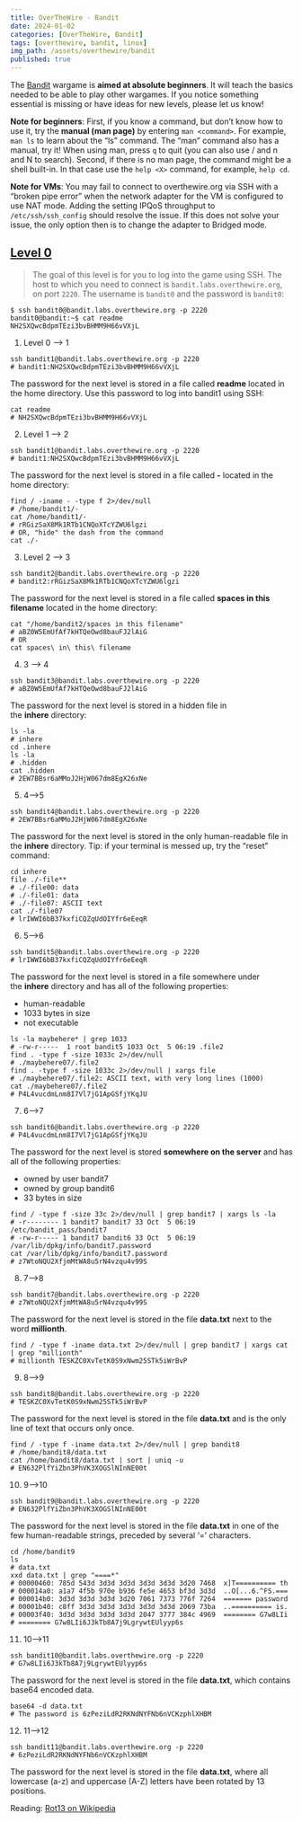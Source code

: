 ```yaml
---
title: OverTheWire - Bandit
date: 2024-01-02
categories: [OverTheWire, Bandit]
tags: [overthewire, bandit, linux]
img_path: /assets/overthewire/bandit
published: true
---
```


The [Bandit](https://overthewire.org/wargames/bandit/) wargame is **aimed at absolute beginners**. It will teach the basics needed to be able to play other wargames. If you notice something essential is missing or have ideas for new levels, please let us know!

**Note for beginners**: First, if you know a command, but don’t know how to use it, try the **manual (man page)** by entering `man <command>`. For example, `man ls` to learn about the “ls” command. The “man” command also has a manual, try it! When using man, press `q` to quit (you can also use / and n and N to search). Second, if there is no man page, the command might be a shell built-in. In that case use the `help <X>` command, for example, `help cd`.

**Note for VMs**: You may fail to connect to overthewire.org via SSH with a “broken pipe error” when the network adapter for the VM is configured to use NAT mode. Adding the setting IPQoS throughput to `/etc/ssh/ssh_config` should resolve the issue. If this does not solve your issue, the only option then is to change the adapter to Bridged mode.

## [Level 0](https://overthewire.org/wargames/bandit/bandit0.html)

> The goal of this level is for you to log into the game using SSH. The host to which you need to connect is `bandit.labs.overthewire.org`, on port `2220`. The username is `bandit0` and the password is `bandit0`:

```shell
$ ssh bandit0@bandit.labs.overthewire.org -p 2220
bandit0@bandit:~$ cat readme
NH2SXQwcBdpmTEzi3bvBHMM9H66vVXjL
```

1. Level 0 --> 1
```shell
ssh bandit1@bandit.labs.overthewire.org -p 2220
# bandit1:NH2SXQwcBdpmTEzi3bvBHMM9H66vVXjL
```
The password for the next level is stored in a file called **readme** located in the home directory. Use this password to log into bandit1 using SSH:
```shell
cat readme
# NH2SXQwcBdpmTEzi3bvBHMM9H66vVXjL
```
2. Level 1 --> 2
```shell
ssh bandit1@bandit.labs.overthewire.org -p 2220
# bandit1:NH2SXQwcBdpmTEzi3bvBHMM9H66vVXjL
```
The password for the next level is stored in a file called **-** located in the home directory:
```shell
find / -iname - -type f 2>/dev/null
# /home/bandit1/-
cat /home/bandit1/-
# rRGizSaX8Mk1RTb1CNQoXTcYZWU6lgzi
# OR, "hide" the dash from the command
cat ./-
```

3. Level 2 --> 3
```shell
ssh bandit2@bandit.labs.overthewire.org -p 2220
# bandit2:rRGizSaX8Mk1RTb1CNQoXTcYZWU6lgzi
```
The password for the next level is stored in a file called **spaces in this filename** located in the home directory:
```shell
cat "/home/bandit2/spaces in this filename"
# aBZ0W5EmUfAf7kHTQeOwd8bauFJ2lAiG
# OR
cat spaces\ in\ this\ filename
```

4. 3 --> 4
```shell
ssh bandit3@bandit.labs.overthewire.org -p 2220
# aBZ0W5EmUfAf7kHTQeOwd8bauFJ2lAiG
```
The password for the next level is stored in a hidden file in the **inhere** directory:
```shell
ls -la
# inhere
cd .inhere
ls -la
# .hidden
cat .hidden
# 2EW7BBsr6aMMoJ2HjW067dm8EgX26xNe
```

5. 4-->5
```shell
ssh bandit4@bandit.labs.overthewire.org -p 2220
# 2EW7BBsr6aMMoJ2HjW067dm8EgX26xNe
```
The password for the next level is stored in the only human-readable file in the **inhere** directory. Tip: if your terminal is messed up, try the “reset” command:
```shell
cd inhere
file ./-file**
# ./-file00: data
# ./-file01: data
# ./-file07: ASCII text
cat ./-file07
# lrIWWI6bB37kxfiCQZqUdOIYfr6eEeqR
```

6. 5-->6
```shell
ssh bandit5@bandit.labs.overthewire.org -p 2220
# lrIWWI6bB37kxfiCQZqUdOIYfr6eEeqR
```
The password for the next level is stored in a file somewhere under the **inhere** directory and has all of the following properties:
- human-readable
- 1033 bytes in size
- not executable
```shell
ls -la maybehere* | grep 1033
# -rw-r-----  1 root bandit5 1033 Oct  5 06:19 .file2
find . -type f -size 1033c 2>/dev/null
# ./maybehere07/.file2
find . -type f -size 1033c 2>/dev/null | xargs file
# ./maybehere07/.file2: ASCII text, with very long lines (1000)
cat ./maybehere07/.file2
# P4L4vucdmLnm8I7Vl7jG1ApGSfjYKqJU
```

7. 6-->7
```shell
ssh bandit6@bandit.labs.overthewire.org -p 2220
# P4L4vucdmLnm8I7Vl7jG1ApGSfjYKqJU
```
The password for the next level is stored **somewhere on the server** and has all of the following properties:
- owned by user bandit7
- owned by group bandit6
- 33 bytes in size
```shell
find / -type f -size 33c 2>/dev/null | grep bandit7 | xargs ls -la
# -r-------- 1 bandit7 bandit7 33 Oct  5 06:19 /etc/bandit_pass/bandit7
# -rw-r----- 1 bandit7 bandit6 33 Oct  5 06:19 /var/lib/dpkg/info/bandit7.password
cat /var/lib/dpkg/info/bandit7.password
# z7WtoNQU2XfjmMtWA8u5rN4vzqu4v99S
```

8. 7-->8
```shell
ssh bandit7@bandit.labs.overthewire.org -p 2220
# z7WtoNQU2XfjmMtWA8u5rN4vzqu4v99S
```
The password for the next level is stored in the file **data.txt** next to the word **millionth**.
```shell
find / -type f -iname data.txt 2>/dev/null | grep bandit7 | xargs cat | grep "millionth"
# millionth TESKZC0XvTetK0S9xNwm25STk5iWrBvP
```

9. 8-->9
```shell
ssh bandit8@bandit.labs.overthewire.org -p 2220
# TESKZC0XvTetK0S9xNwm25STk5iWrBvP
```
The password for the next level is stored in the file **data.txt** and is the only line of text that occurs only once.
```shell
find / -type f -iname data.txt 2>/dev/null | grep bandit8
# /home/bandit8/data.txt
cat /home/bandit8/data.txt | sort | uniq -u
# EN632PlfYiZbn3PhVK3XOGSlNInNE00t
```

10. 9-->10
```shell
ssh bandit9@bandit.labs.overthewire.org -p 2220
# EN632PlfYiZbn3PhVK3XOGSlNInNE00t
```
The password for the next level is stored in the file **data.txt** in one of the few human-readable strings, preceded by several ‘=’ characters.
```shell
cd /home/bandit9
ls
# data.txt
xxd data.txt | grep "====*"
# 00000460: 785d 543d 3d3d 3d3d 3d3d 3d3d 3d20 7468  x]T========== th
# 000014a0: a1a7 4f5b 970e b936 fe5e 4653 bf3d 3d3d  ..O[...6.^FS.===
# 000014b0: 3d3d 3d3d 3d3d 3d20 7061 7373 776f 7264  ======= password
# 00001b40: c8ff 3d3d 3d3d 3d3d 3d3d 3d3d 2069 73ba  ..========== is.
# 00003f40: 3d3d 3d3d 3d3d 3d3d 2047 3777 384c 4969  ======== G7w8LIi
# ======== G7w8LIi6J3kTb8A7j9LgrywtEUlyyp6s
```

11. 10-->11
```shell
ssh bandit10@bandit.labs.overthewire.org -p 2220
# G7w8LIi6J3kTb8A7j9LgrywtEUlyyp6s
```
The password for the next level is stored in the file **data.txt**, which contains base64 encoded data.
```shell
base64 -d data.txt
# The password is 6zPeziLdR2RKNdNYFNb6nVCKzphlXHBM
```

12. 11-->12
```shell
ssh bandit11@bandit.labs.overthewire.org -p 2220
# 6zPeziLdR2RKNdNYFNb6nVCKzphlXHBM
```
The password for the next level is stored in the file **data.txt**, where all lowercase (a-z) and uppercase (A-Z) letters have been rotated by 13 positions.

Reading: [Rot13 on Wikipedia](https://en.wikipedia.org/wiki/Rot13)